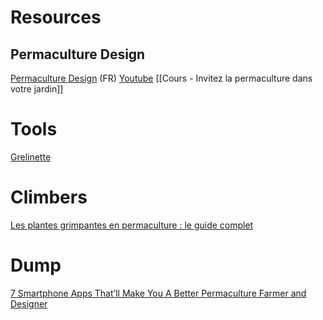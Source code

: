# Resources
## Permaculture Design
[Permaculture Design](https://www.permaculturedesign.fr/) (FR)
[Youtube](https://www.youtube.com/c/PermacultureDesign/videos)
[[Cours - Invitez la permaculture dans votre jardin]]
# Tools
[Grelinette](https://www.permaculturedesign.fr/grelinette-outil-permaculture-indispensable-jardinage-sol-vivant/)
# Climbers
[Les plantes grimpantes en permaculture : le guide complet](https://www.permaculturedesign.fr/plantes-grimpantes-permaculture/)
# Dump
[7 Smartphone Apps That’ll Make You A Better Permaculture Farmer and Designer](https://permacultureapprentice.com/permaculture-apps/)